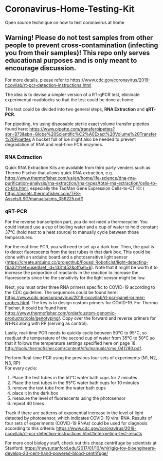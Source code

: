 # Coronavirus-Home-Testing-Kit
Open source technique on how to test coronavirus at home


## Warning! Please do not test samples from other people to prevent cross-contamination (infecting you from their samples)! This repo only serves educational purposes and is only meant to encourage discussion.    
For more details, please refer to https://www.cdc.gov/coronavirus/2019-ncov/lab/rt-pcr-detection-instructions.html


The idea is to devise a simpler version of a RT-qPCR test, eliminate experimental roadblocks so that the test could be done at home. 

The test could be divided into two general steps, **RNA Extraction** and **qRT-PCR**.  

For pipetting, try using disposable sterile exact volume transfer pipettes found here: https://www.pipette.com/transferpipettes?sbr=873&sbn=Globe%20Scientific%C2%A0Exact%20Volume%20Transfer%20Pipettes
A bucket full of ice might also be needed to prevent degradation of RNA and real-time PCR enzymes.  

### RNA Extraction

Quick RNA Extraction Kits are available from third party venders such as Thermo Fischer that allows quick RNA extraction, e.g. https://www.thermofisher.com/us/en/home/life-science/dna-rna-purification-analysis/rna-extraction/rna-types/total-rna-extraction/cells-to-ct-kits.html, especially the TaqMan Gene Expression Cells-to-CT Kit (
https://assets.thermofisher.com/TFS-Assets/LSG/manuals/cms_056225.pdf)


### qRT-PCR

For the reverse transcription part, you do not need a thermocycler. You could instead use a cup of boiling water and a cup of water to hold constant 37°C (hold next to a heat source) to manually cycle between those temperatures. 

For the real-time PCR, you will need to set up a dark box. Then, the goal is to detect fluorescents from the test tubes in that dark box. This could be done with an arduino board and a photosensitive light sensor (https://create.arduino.cc/projecthub/Fouad_Roboticist/light-detecting-f6a321?ref=user&ref_id=1331452&offset=6). Note that it might be worth it to increase the proportion of reactants in the reaction to increase the fluorescents since the the sensitivity for the light sensor might be low. 

Next, you must order three RNA primers specific to COVID-19 according to the CDC guideline. The sequences could be found here: https://www.cdc.gov/coronavirus/2019-ncov/lab/rt-pcr-panel-primer-probes.html. The key is to design custom primers for COVID-19. For Thermo Fischer, it could be found here: https://www.thermofisher.com/order/custom-genomic-products/tools/genotyping/. Copy over the forward and reverse primers for N1-N3 along with RP (serving as control). 

Lastly, real-time PCR needs to quickly cycle between 50°C to 95°C, so readjust the temperature of the second cup of water from 35°C to 50°C so that it follows the temperature settings specified here on page 18: http://tools.thermofisher.com/content/sfs/manuals/cms_041280.pdf. 

Perform Real-time PCR using the previous four sets of experiments (N1, N2, N3, RP)   
For every cycle:
1. Place the test tubes in the 50°C water bath cups for 2 minutes
2. Place the test tubes in the 95°C water bath cups for 10 minutes
3. remove the test tube from the water bath cups
4. place it in the dark box 
5. measure the level of fluorescents using the photosensor
6. repeat 40 times

Track if there are patterns of exponential increase in the level of light detected by photosensor, which indicates COVID-19 viral RNA. Results of four sets of experiments (COVID-19 RNAs) could be used for diagnosis according to this criteria: https://www.cdc.gov/coronavirus/2019-ncov/lab/rt-pcr-detection-instructions.html#interpreting-test-results

For more cool biology stuff, check out this cheap centrifuge by scientists at Stanford: https://news.stanford.edu/2017/01/10/whirligig-toy-bioengineers-develop-20-cent-hand-powered-blood-centrifuge/








